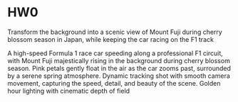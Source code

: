 # HW0

Transform the background into a scenic view of Mount Fuji during cherry blossom season in Japan, while keeping the car racing on the F1 track

A high-speed Formula 1 race car speeding along a professional F1 circuit, with Mount Fuji majestically rising in the background during cherry blossom season. Pink petals gently float in the air as the car zooms past, surrounded by a serene spring atmosphere. Dynamic tracking shot with smooth camera movement, capturing the speed, detail, and beauty of the scene. Golden hour lighting with cinematic depth of field
